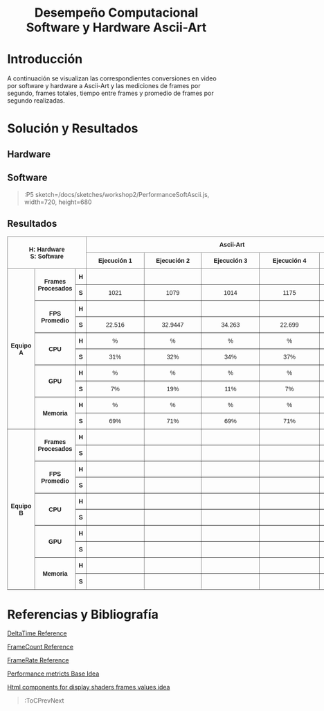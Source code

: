 <script src="../sketches/workshop1/p5.min.js" /></script>
<script src="../sketches/workshop1/p5.asciiart.min.js" /></script>
<script src="../sketches/workshop1/p5.dom.min.js" /></script>
<script src="../sketches/workshop1/p5.sound.min.js" /></script>

<h1 align="center">Desempe&ntilde;o Computacional Software y Hardware Ascii-Art</h1>

# Introducci&oacute;n

A continuaci&oacute;n se visualizan las correspondientes conversiones en video por software y hardware a Ascii-Art y las mediciones de frames por segundo, frames totales, tiempo entre frames y promedio de frames por segundo realizadas.

# Soluci&oacute;n y Resultados

## Hardware

[comment]: <> (> :P5 sketch=/docs/sketches/workshop2/PerformanceHardAscii.js, width=710, height=700)

## Software

> :P5 sketch=/docs/sketches/workshop2/PerformanceSoftAscii.js, width=720, height=680


## Resultados


<style type="text/css">
.tg  {border-collapse:collapse;border-spacing:0;margin:0px auto;}
.tg td{border-color:black;border-style:solid;border-width:1px;font-family:Arial, sans-serif;font-size:14px;
  overflow:hidden;padding:10px 5px;word-break:normal;}
.tg th{border-color:black;border-style:solid;border-width:1px;font-family:Arial, sans-serif;font-size:14px;
  font-weight:normal;overflow:hidden;padding:10px 5px;word-break:normal;}
.tg .tg-9wq8{border-color:inherit;text-align:center;vertical-align:middle}
.tg .tg-wa1i{font-weight:bold;text-align:center;vertical-align:middle}
.tg .tg-uzvj{border-color:inherit;font-weight:bold;text-align:center;vertical-align:middle}
.tg .tg-yla0{font-weight:bold;text-align:left;vertical-align:middle}
.tg-sort-header::-moz-selection{background:0 0}
.tg-sort-header::selection{background:0 0}.tg-sort-header{cursor:pointer}
.tg-sort-header:after{content:'';float:right;margin-top:7px;border-width:0 5px 5px;border-style:solid;
  border-color:#404040 transparent;visibility:hidden}
.tg-sort-header:hover:after{visibility:visible}
.tg-sort-asc:after,.tg-sort-asc:hover:after,.tg-sort-desc:after{visibility:visible;opacity:.4}
.tg-sort-desc:after{border-bottom:none;border-width:5px 5px 0}</style>
<table id="tg-BsRb0" class="tg" style="undefined;table-layout: fixed; width: 934px">
<colgroup>
<col style="width: 63px">
<col style="width: 94px">
<col style="width: 25px">
<col style="width: 134px">
<col style="width: 133px">
<col style="width: 134px">
<col style="width: 139px">
<col style="width: 135px">
<col style="width: 77px">
</colgroup>
<thead>
  <tr>
    <th class="tg-uzvj" colspan="3" rowspan="2">H: Hardware<br>S: Software</th>
    <th class="tg-uzvj" colspan="5">Ascii-Art</th>
    <th class="tg-wa1i" rowspan="2">Total/ Promedio</th>
  </tr>
  <tr>
    <td class="tg-uzvj">Ejecuci&oacute;n 1</td>
    <td class="tg-uzvj">Ejecuci&oacute;n 2</td>
    <td class="tg-uzvj">Ejecuci&oacute;n 3</td>
    <td class="tg-uzvj">Ejecuci&oacute;n 4</td>
    <td class="tg-uzvj">Ejecuci&oacute;n 5</td>
  </tr>
</thead>
<tbody>
  <tr>
    <td class="tg-uzvj" rowspan="10">Equipo A</td>
    <td class="tg-uzvj" rowspan="2">Frames Procesados</td>
    <td class="tg-uzvj">H</td>
    <td class="tg-9wq8"></td>
    <td class="tg-9wq8"></td>
    <td class="tg-9wq8"></td>
    <td class="tg-9wq8"></td>
    <td class="tg-9wq8"></td>
    <td class="tg-yla0"></td>
  </tr>
  <tr>
    <td class="tg-uzvj">S</td>
    <td class="tg-9wq8">1021</td>
    <td class="tg-9wq8">1079</td>
    <td class="tg-9wq8">1014</td>
    <td class="tg-9wq8">1175</td>
    <td class="tg-9wq8">1017</td>
    <td class="tg-yla0">5306/1061</td>
  </tr>
  <tr>
    <td class="tg-uzvj" rowspan="2">FPS Promedio</td>
    <td class="tg-uzvj">H</td>
    <td class="tg-9wq8"></td>
    <td class="tg-9wq8"></td>
    <td class="tg-9wq8"></td>
    <td class="tg-9wq8"></td>
    <td class="tg-9wq8"></td>
    <td class="tg-yla0"></td>
  </tr>
  <tr>
    <td class="tg-uzvj">S</td>
    <td class="tg-9wq8">22.516</td>
    <td class="tg-9wq8">32.9447</td>
    <td class="tg-9wq8">34.263</td>
    <td class="tg-9wq8">22.699</td>
    <td class="tg-9wq8">22.754</td>
    <td class="tg-yla0">27.0353</td>
  </tr>
  <tr>
    <td class="tg-uzvj" rowspan="2">CPU</td>
    <td class="tg-uzvj">H</td>
    <td class="tg-9wq8">%</td>
    <td class="tg-9wq8">%</td>
    <td class="tg-9wq8">%</td>
    <td class="tg-9wq8">%</td>
    <td class="tg-9wq8">%</td>
    <td class="tg-yla0">%</td>
  </tr>
  <tr>
    <td class="tg-uzvj">S</td>
    <td class="tg-9wq8">31%</td>
    <td class="tg-9wq8">32%</td>
    <td class="tg-9wq8">34%</td>
    <td class="tg-9wq8">37%</td>
    <td class="tg-9wq8">27%</td>
    <td class="tg-yla0">32%</td>
  </tr>
  <tr>
    <td class="tg-uzvj" rowspan="2">GPU</td>
    <td class="tg-uzvj">H</td>
    <td class="tg-9wq8">%</td>
    <td class="tg-9wq8">%</td>
    <td class="tg-9wq8">%</td>
    <td class="tg-9wq8">%</td>
    <td class="tg-9wq8">%</td>
    <td class="tg-yla0">%</td>
  </tr>
  <tr>
    <td class="tg-uzvj">S</td>
    <td class="tg-9wq8">7%</td>
    <td class="tg-9wq8">19%</td>
    <td class="tg-9wq8">11%</td>
    <td class="tg-9wq8">7%</td>
    <td class="tg-9wq8">8%</td>
    <td class="tg-yla0">10%</td>
  </tr>
  <tr>
    <td class="tg-uzvj" rowspan="2">Memoria</td>
    <td class="tg-uzvj">H</td>
    <td class="tg-9wq8">%</td>
    <td class="tg-9wq8">%</td>
    <td class="tg-9wq8">%</td>
    <td class="tg-9wq8">%</td>
    <td class="tg-9wq8">%</td>
    <td class="tg-yla0">%</td>
  </tr>
  <tr>
    <td class="tg-uzvj">S</td>
    <td class="tg-9wq8">69%</td>
    <td class="tg-9wq8">71%</td>
    <td class="tg-9wq8">69%</td>
    <td class="tg-9wq8">71%</td>
    <td class="tg-9wq8">71%</td>
    <td class="tg-yla0">70%</td>
  </tr>
  <tr>
    <td class="tg-uzvj" rowspan="10">Equipo B</td>
    <td class="tg-uzvj" rowspan="2">Frames Procesados</td>
    <td class="tg-uzvj">H</td>
    <td class="tg-9wq8"></td>
    <td class="tg-9wq8"></td>
    <td class="tg-9wq8"></td>
    <td class="tg-9wq8"></td>
    <td class="tg-9wq8"></td>
    <td class="tg-yla0"></td>
  </tr>
  <tr>
    <td class="tg-uzvj">S</td>
    <td class="tg-9wq8"></td>
    <td class="tg-9wq8"></td>
    <td class="tg-9wq8"></td>
    <td class="tg-9wq8"></td>
    <td class="tg-9wq8"></td>
    <td class="tg-yla0"></td>
  </tr>
  <tr>
    <td class="tg-uzvj" rowspan="2">FPS Promedio</td>
    <td class="tg-uzvj">H</td>
    <td class="tg-9wq8"></td>
    <td class="tg-9wq8"></td>
    <td class="tg-9wq8"></td>
    <td class="tg-9wq8"></td>
    <td class="tg-9wq8"></td>
    <td class="tg-yla0"></td>
  </tr>
  <tr>
    <td class="tg-uzvj">S</td>
    <td class="tg-9wq8"></td>
    <td class="tg-9wq8"></td>
    <td class="tg-9wq8"></td>
    <td class="tg-9wq8"></td>
    <td class="tg-9wq8"></td>
    <td class="tg-yla0"></td>
  </tr>
  <tr>
    <td class="tg-uzvj" rowspan="2">CPU</td>
    <td class="tg-uzvj">H</td>
    <td class="tg-9wq8"></td>
    <td class="tg-9wq8"></td>
    <td class="tg-9wq8"></td>
    <td class="tg-9wq8"></td>
    <td class="tg-9wq8"></td>
    <td class="tg-yla0"></td>
  </tr>
  <tr>
    <td class="tg-uzvj">S</td>
    <td class="tg-9wq8"></td>
    <td class="tg-9wq8"></td>
    <td class="tg-9wq8"></td>
    <td class="tg-9wq8"></td>
    <td class="tg-9wq8"></td>
    <td class="tg-yla0"></td>
  </tr>
  <tr>
    <td class="tg-uzvj" rowspan="2">GPU</td>
    <td class="tg-uzvj">H</td>
    <td class="tg-9wq8"></td>
    <td class="tg-9wq8"></td>
    <td class="tg-9wq8"></td>
    <td class="tg-9wq8"></td>
    <td class="tg-9wq8"></td>
    <td class="tg-yla0"></td>
  </tr>
  <tr>
    <td class="tg-uzvj">S</td>
    <td class="tg-9wq8"></td>
    <td class="tg-9wq8"></td>
    <td class="tg-9wq8"></td>
    <td class="tg-9wq8"></td>
    <td class="tg-9wq8"></td>
    <td class="tg-yla0"></td>
  </tr>
  <tr>
    <td class="tg-uzvj" rowspan="2">Memoria</td>
    <td class="tg-uzvj">H</td>
    <td class="tg-9wq8"></td>
    <td class="tg-9wq8"></td>
    <td class="tg-9wq8"></td>
    <td class="tg-9wq8"></td>
    <td class="tg-9wq8"></td>
    <td class="tg-yla0"></td>
  </tr>
  <tr>
    <td class="tg-uzvj">S</td>
    <td class="tg-9wq8"></td>
    <td class="tg-9wq8"></td>
    <td class="tg-9wq8"></td>
    <td class="tg-9wq8"></td>
    <td class="tg-9wq8"></td>
    <td class="tg-yla0"></td>
  </tr>
</tbody>
</table>
<script charset="utf-8">var TGSort=window.TGSort||function(n){"use strict";function r(n){return n?n.length:0}function t(n,t,e,o=0){for(e=r(n);o<e;++o)t(n[o],o)}function e(n){return n.split("").reverse().join("")}function o(n){var e=n[0];return t(n,function(n){for(;!n.startsWith(e);)e=e.substring(0,r(e)-1)}),r(e)}function u(n,r,e=[]){return t(n,function(n){r(n)&&e.push(n)}),e}var a=parseFloat;function i(n,r){return function(t){var e="";return t.replace(n,function(n,t,o){return e=t.replace(r,"")+"."+(o||"").substring(1)}),a(e)}}var s=i(/^(?:\s*)([+-]?(?:\d+)(?:,\d{3})*)(\.\d*)?$/g,/,/g),c=i(/^(?:\s*)([+-]?(?:\d+)(?:\.\d{3})*)(,\d*)?$/g,/\./g);function f(n){var t=a(n);return!isNaN(t)&&r(""+t)+1>=r(n)?t:NaN}function d(n){var e=[],o=n;return t([f,s,c],function(u){var a=[],i=[];t(n,function(n,r){r=u(n),a.push(r),r||i.push(n)}),r(i)<r(o)&&(o=i,e=a)}),r(u(o,function(n){return n==o[0]}))==r(o)?e:[]}function v(n){if("TABLE"==n.nodeName){for(var a=function(r){var e,o,u=[],a=[];return function n(r,e){e(r),t(r.childNodes,function(r){n(r,e)})}(n,function(n){"TR"==(o=n.nodeName)?(e=[],u.push(e),a.push(n)):"TD"!=o&&"TH"!=o||e.push(n)}),[u,a]}(),i=a[0],s=a[1],c=r(i),f=c>1&&r(i[0])<r(i[1])?1:0,v=f+1,p=i[f],h=r(p),l=[],g=[],N=[],m=v;m<c;++m){for(var T=0;T<h;++T){r(g)<h&&g.push([]);var C=i[m][T],L=C.textContent||C.innerText||"";g[T].push(L.trim())}N.push(m-v)}t(p,function(n,t){l[t]=0;var a=n.classList;a.add("tg-sort-header"),n.addEventListener("click",function(){var n=l[t];!function(){for(var n=0;n<h;++n){var r=p[n].classList;r.remove("tg-sort-asc"),r.remove("tg-sort-desc"),l[n]=0}}(),(n=1==n?-1:+!n)&&a.add(n>0?"tg-sort-asc":"tg-sort-desc"),l[t]=n;var i,f=g[t],m=function(r,t){return n*f[r].localeCompare(f[t])||n*(r-t)},T=function(n){var t=d(n);if(!r(t)){var u=o(n),a=o(n.map(e));t=d(n.map(function(n){return n.substring(u,r(n)-a)}))}return t}(f);(r(T)||r(T=r(u(i=f.map(Date.parse),isNaN))?[]:i))&&(m=function(r,t){var e=T[r],o=T[t],u=isNaN(e),a=isNaN(o);return u&&a?0:u?-n:a?n:e>o?n:e<o?-n:n*(r-t)});var C,L=N.slice();L.sort(m);for(var E=v;E<c;++E)(C=s[E].parentNode).removeChild(s[E]);for(E=v;E<c;++E)C.appendChild(s[v+L[E-v]])})})}}n.addEventListener("DOMContentLoaded",function(){for(var t=n.getElementsByClassName("tg"),e=0;e<r(t);++e)try{v(t[e])}catch(n){}})}(document)</script>


# Referencias y Bibliograf&iacute;a

[DeltaTime Reference](https://p5js.org/es/reference/#/p5/deltaTime)

[FrameCount Reference](https://p5js.org/es/reference/#/p5/frameCount)

[FrameRate Reference ](https://p5js.org/es/reference/#/p5/frameRate)

[Performance metricts Base Idea](https://sfdelgadop.github.io/computacion-visual/video-1/)

[Html components for display shaders frames values idea](https://github.com/nicrodriguezval/vc/blob/main/docs/sketches/hardware/asciimosaic/w2_asciivideo.js)


> :ToCPrevNext